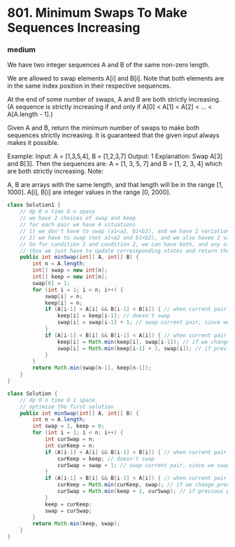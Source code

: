 # 801. Minimum Swaps To Make Sequences Increasing
### medium
We have two integer sequences A and B of the same non-zero length.

We are allowed to swap elements A[i] and B[i].  Note that both elements are in the same index position in their respective sequences.

At the end of some number of swaps, A and B are both strictly increasing.  (A sequence is strictly increasing if and only if A[0] < A[1] < A[2] < ... < A[A.length - 1].)

Given A and B, return the minimum number of swaps to make both sequences strictly increasing.  It is guaranteed that the given input always makes it possible.

Example:
Input: A = [1,3,5,4], B = [1,2,3,7]
Output: 1
Explanation: 
Swap A[3] and B[3].  Then the sequences are:
A = [1, 3, 5, 7] and B = [1, 2, 3, 4]
which are both strictly increasing.
Note:

A, B are arrays with the same length, and that length will be in the range [1, 1000].
A[i], B[i] are integer values in the range [0, 2000].

```java
class Solution1 {
    // dp O n time O n space
    // we have 2 choices of swap and keep
    // for each pair we have 4 situations
    // 1) we don't have to swap (a1<a2, b1<b2), and we have 2 variations(a1<b2 and b1>a2, a1<b2 and b1 < a2), cannot change or can changee
    // 2) we have to swap (not a1<a2 and b1<b2), and we also havee 2 variations, change this pair or change last pair
    // So for condition 1 and condition 2, we can have both, and any of them, but has to have at least one of them(the input is always valid)
    // thus we just have to update correseponding states and return the minimum.
    public int minSwap(int[] A, int[] B) {
        int n = A.length;
        int[] swap = new int[n];
        int[] keep = new int[n];
        swap[0] = 1;
        for (int i = 1; i < n; i++) {
            swap[i] = n;
            keep[i] = n;
            if (A[i-1] < A[i] && B[i-1] < B[i]) { // when current pair is increasing
                keep[i] = keep[i-1]; // doesn't swap
                swap[i] = swap[i-1] + 1; // swap current pair, since we swapped the last pair, we have to reverse cur pair.
            }
            if (A[i-1] < B[i] && B[i-1] < A[i]) { // when current pair can be swapped
                keep[i] = Math.min(keep[i], swap[i-1]); // if we change previous pair will also work. Pick the minimum
                swap[i] = Math.min(keep[i-1] + 1, swap[i]); // if previous pair doesn't change, we have to swap cur pair.
            }
        }
        return Math.min(swap[n-1], keep[n-1]);
    }
}

class Solution {
    // dp O n time O 1 space
    // optimize the first solution
    public int minSwap(int[] A, int[] B) {
        int n = A.length;
        int swap = 1, keep = 0;
        for (int i = 1; i < n; i++) {
            int curSwap = n;
            int curKeep = n;
            if (A[i-1] < A[i] && B[i-1] < B[i]) { // when current pair is increasing
                curKeep = keep; // doesn't swap
                curSwap = swap + 1; // swap current pair, since we swapped the last pair, we have to reverse cur pair.
            }
            if (A[i-1] < B[i] && B[i-1] < A[i]) { // when current pair can be swapped
                curKeep = Math.min(curKeep, swap); // if we change previous pair will also work. Pick the minimum
                curSwap = Math.min(keep + 1, curSwap); // if previous pair doesn't change, we have to swap cur pair.
            }
            keep = curKeep;
            swap = curSwap;
        }
        return Math.min(keep, swap);        
    }
}
```